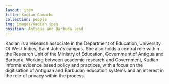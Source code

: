 ```yaml
---
layout: item
title: Kadian Camacho
collection: people
img: images/Kadian.jpeg
position: Antigua and Barbuda lead
---
```


Kadian is a research associate in the Department of Education, University Of West Indies, Saint John's campus. She also holds a central role within the Research Unit of the Ministry of Education, Government of Antigua and Barbuda. Working between academic research and Government, Kadian informs evidence based policy and practices, with a focus on the digitisation of Antiguan and Barbudan education systems and an interest in the role of privacy within the process.
